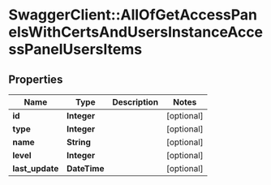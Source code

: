 # SwaggerClient::AllOfGetAccessPanelsWithCertsAndUsersInstanceAccessPanelUsersItems

## Properties
Name | Type | Description | Notes
------------ | ------------- | ------------- | -------------
**id** | **Integer** |  | [optional] 
**type** | **Integer** |  | [optional] 
**name** | **String** |  | [optional] 
**level** | **Integer** |  | [optional] 
**last_update** | **DateTime** |  | [optional] 

